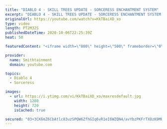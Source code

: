 ```yaml
---
title: "DIABLO 4 - SKILL TREES UPDATE - SORCERESS ENCHANTMENT SYSTEM"
excerpt: "DIABLO 4 - SKILL TREES UPDATE - SORCERESS ENCHANTMENT SYSTEM Blizzard is continuing to keep fans abreast of Diablo 4's development, and the ..."
originalUrl: https://youtube.com/watch?v=KkTBaiXD_xo
type: video
length: PT2M32S
publishedDateTime: 2020-10-06T22:25:39Z
heat: 50

featuredContent: "<iframe width=\"800\" height=\"500\" frameborder=\"0\" src=\"https://www.youtube.com/embed/KkTBaiXD_xo\" allow=\"accelerometer; autoplay; encrypted-media; gyroscope; picture-in-picture\" allowfullscreen></iframe>"

provider:
  name: Smithtainment
  domain: youtube.com

topics:
  - Diablo 4
  - Sorceress

images:
  - url: https://i.ytimg.com/vi/KkTBaiXD_xo/maxresdefault.jpg
    width: 1280
    height: 720
    isCached: true

secured: "03+3CK6mZ6CbAtlc83uzSPQW6ZfhGIq6vR1eI6WZQN4/avYbzPKFrTXOzK9MHRkuvww0qSqSMRLBkmT0hZuAzCazbLlnwzf8K1lNNNLFWKijGgpnXutxuzEiA6sJf4yTUtGdwOYQmM+vldYmXa6uL/aUFKNctyB3r2MFy3QWwilOxwHZaraNJo+Palcj2mVFCLV7WyEDJ5OjJ+JHVHu2yDQrJwE5CbwQtONMOmB7RL+tXp0nd/ZBhqU3LAATCG+mpSG5au85HiiLtc+h56zKbNwAlOK8/DEsW4/uVQkW9wi/Gye1EIBSBhFvooOUSkyYydVgH63Q4Y3uww6A/xtzCrOeEKAIceOO6qIb1N3gA0/moOFZDkwMHPgTxOYCEc/UrJhWAKUvmD7oXVl1eK3PiFm5PnHKOKr8QOy5aZZ1cAo=;5UeFxkgO1WpsOE/SfnnWwA=="
---
```


